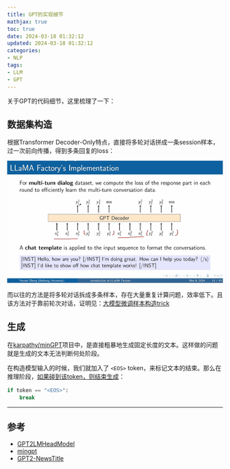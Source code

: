 ```yaml
---
title: GPT的实现细节
mathjax: true
toc: true
date: 2024-03-18 01:32:12
updated: 2024-03-18 01:32:12
categories:
- NLP
tags:
- LLM
- GPT
---
```


关于GPT的代码细节，这里梳理了一下：

<!--more-->

## 数据集构造

根据Transformer Decoder-Only特点，直接将多轮对话拼成一条session样本，过一次前向传播，得到多条回复的loss：

![sample](https://raw.githubusercontent.com/TransformersWsz/picx-images-hosting/master/image.8hg8njrad1.png)

而以往的方法是将多轮对话拆成多条样本，存在大量重复计算问题，效率低下。且该方法对于靠前轮次对话，证明见：[大模型微调样本构造trick](https://zhuanlan.zhihu.com/p/641562439)

## 生成
在[karpathy/minGPT](https://github.com/karpathy/minGPT/blob/37baab71b9abea1b76ab957409a1cc2fbfba8a26/mingpt/model.py#L289)项目中，是直接粗暴地生成固定长度的文本。这样做的问题就是生成的文本无法判断何处阶段。

在构造模型输入的时候，我们就加入了 `<EOS>` token，来标记文本的结束。那么在推理阶段，[如果碰到该token，则结束生成](https://github.com/TransformersWsz/GPT2-NewsTitle/blob/1e04fc50429ac767aa81b62865d41c506191a478/generate_title.py#L142)：
```python
if token == "<EOS>":
    break
```

___

## 参考
- [GPT2LMHeadModel](https://huggingface.co/docs/transformers/model_doc/gpt2#transformers.GPT2LMHeadModel)
- [mingpt](https://github.com/karpathy/minGPT/blob/master/mingpt/model.py)
- [GPT2-NewsTitle](https://github.dev/TransformersWsz/GPT2-NewsTitle)
